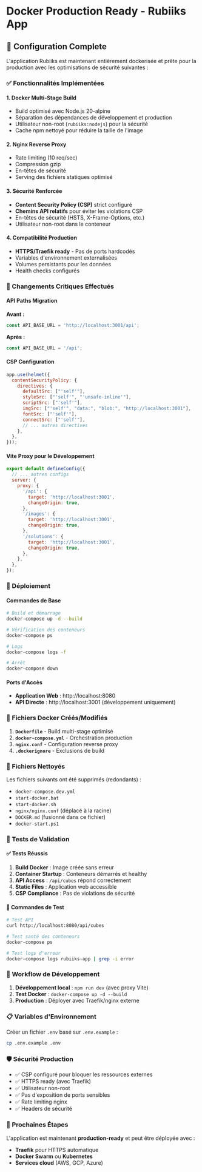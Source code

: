 # Docker Production Ready - Rubiiks App

## 🚀 Configuration Complete

L'application Rubiiks est maintenant entièrement dockerisée et prête pour la production avec les optimisations de sécurité suivantes :

### ✅ Fonctionnalités Implémentées

#### 1. **Docker Multi-Stage Build**
- Build optimisé avec Node.js 20-alpine
- Séparation des dépendances de développement et production
- Utilisateur non-root (`rubiiks:nodejs`) pour la sécurité
- Cache npm nettoyé pour réduire la taille de l'image

#### 2. **Nginx Reverse Proxy**
- Rate limiting (10 req/sec)
- Compression gzip
- En-têtes de sécurité
- Serving des fichiers statiques optimisé

#### 3. **Sécurité Renforcée**
- **Content Security Policy (CSP)** strict configuré
- **Chemins API relatifs** pour éviter les violations CSP
- En-têtes de sécurité (HSTS, X-Frame-Options, etc.)
- Utilisateur non-root dans le conteneur

#### 4. **Compatibilité Production**
- **HTTPS/Traefik ready** - Pas de ports hardcodés
- Variables d'environnement externalisées
- Volumes persistants pour les données
- Health checks configurés

### 🔧 Changements Critiques Effectués

#### API Paths Migration
**Avant :**
```javascript
const API_BASE_URL = 'http://localhost:3001/api';
```

**Après :**
```javascript
const API_BASE_URL = '/api';
```

#### CSP Configuration
```javascript
app.use(helmet({
  contentSecurityPolicy: {
    directives: {
      defaultSrc: ["'self'"],
      styleSrc: ["'self'", "'unsafe-inline'"],
      scriptSrc: ["'self'"],
      imgSrc: ["'self'", "data:", "blob:", "http://localhost:3001"],
      fontSrc: ["'self'"],
      connectSrc: ["'self'"],
      // ... autres directives
    },
  },
}));
```

#### Vite Proxy pour le Développement
```javascript
export default defineConfig({
  // ... autres configs
  server: {
    proxy: {
      '/api': {
        target: 'http://localhost:3001',
        changeOrigin: true,
      },
      '/images': {
        target: 'http://localhost:3001',
        changeOrigin: true,
      },
      '/solutions': {
        target: 'http://localhost:3001',
        changeOrigin: true,
      },
    },
  },
});
```

### 🐳 Déploiement

#### Commandes de Base
```bash
# Build et démarrage
docker-compose up -d --build

# Vérification des conteneurs
docker-compose ps

# Logs
docker-compose logs -f

# Arrêt
docker-compose down
```

#### Ports d'Accès
- **Application Web** : http://localhost:8080
- **API Directe** : http://localhost:3001 (développement uniquement)

### 📁 Fichiers Docker Créés/Modifiés

1. **`Dockerfile`** - Build multi-stage optimisé
2. **`docker-compose.yml`** - Orchestration production
3. **`nginx.conf`** - Configuration reverse proxy
4. **`.dockerignore`** - Exclusions de build

### 🔧 Fichiers Nettoyés
Les fichiers suivants ont été supprimés (redondants) :
- `docker-compose.dev.yml`
- `start-docker.bat`
- `start-docker.sh`
- `nginx/nginx.conf` (déplacé à la racine)
- `DOCKER.md` (fusionné dans ce fichier)
- `docker-start.ps1`

### 🚦 Tests de Validation

#### ✅ Tests Réussis
1. **Build Docker** : Image créée sans erreur
2. **Container Startup** : Conteneurs démarrés et healthy
3. **API Access** : `/api/cubes` répond correctement
4. **Static Files** : Application web accessible
5. **CSP Compliance** : Pas de violations de sécurité

#### 🧪 Commandes de Test
```bash
# Test API
curl http://localhost:8080/api/cubes

# Test santé des conteneurs
docker-compose ps

# Test logs d'erreur
docker-compose logs rubiiks-app | grep -i error
```

### 🔄 Workflow de Développement

1. **Développement local** : `npm run dev` (avec proxy Vite)
2. **Test Docker** : `docker-compose up -d --build`
3. **Production** : Déployer avec Traefik/nginx externe

### 📋 Variables d'Environnement

Créer un fichier `.env` basé sur `.env.example` :
```bash
cp .env.example .env
```

### 🛡️ Sécurité Production

- ✅ CSP configuré pour bloquer les ressources externes
- ✅ HTTPS ready (avec Traefik)
- ✅ Utilisateur non-root
- ✅ Pas d'exposition de ports sensibles
- ✅ Rate limiting nginx
- ✅ Headers de sécurité

### 🎯 Prochaines Étapes

L'application est maintenant **production-ready** et peut être déployée avec :
- **Traefik** pour HTTPS automatique
- **Docker Swarm** ou **Kubernetes**
- **Services cloud** (AWS, GCP, Azure)

